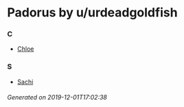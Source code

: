 # Padorus by u/urdeadgoldfish

### C
* [Chloe](https://github.com/shadow578/Project-Padoru/blob/master/table-of-contents/characters/Chloe.md)

### S
* [Sachi](https://github.com/shadow578/Project-Padoru/blob/master/table-of-contents/characters/Sachi.md)

###### Generated on 2019-12-01T17:02:38
